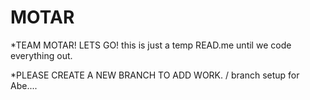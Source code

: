 # MOTAR

\*TEAM MOTAR! LETS GO!
this is just a temp READ.me until we code everything out.

\*PLEASE CREATE A NEW BRANCH TO ADD WORK.
/ branch setup for Abe....